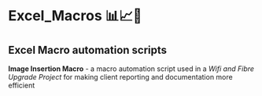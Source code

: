 # Excel_Macros 📊📈📝

## Excel Macro automation scripts

**Image Insertion Macro** - a macro automation script used in a *Wifi and Fibre Upgrade Project* for making client reporting and documentation more efficient
